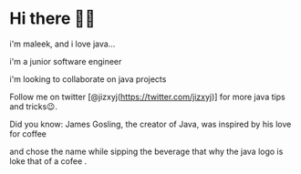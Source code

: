 # Hi there 👋😉


 i'm maleek, and i love java...

 i'm a junior software engineer

 i'm looking to collaborate on java projects

 Follow me on twitter [@jizxyj(https://twitter.com/jizxyj)] for more java tips and tricks😉.

 Did you know: James Gosling, the creator of Java, was inspired by his love for coffee

 and chose the name while sipping the beverage that why the java logo is loke that of a cofee .


